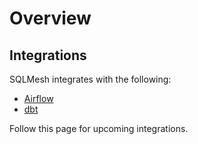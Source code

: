 # Overview

## Integrations
SQLMesh integrates with the following:

* [Airflow](airflow.md)
* [dbt](dbt.md)

Follow this page for upcoming integrations.
